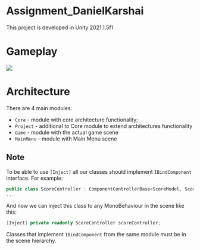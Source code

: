 # Assignment_DanielKarshai
This project is developed in Unity 2021.1.5f1

# Gameplay
![](https://i.imgur.com/jwTQo4B.gif)
# Architecture
There are 4 main modules:
- `Core` - module with core architecture functionality;
- `Project` - additional to Core module to extend architectures functionality
- `Game` - module with the actual game scene
- `MainMenu` - module with Main Menu scene

## Note
To be able to use `[Inject]` all our classes should implement `IBindComponent` interface.
For example: 
```c#
public class ScoreController : ComponentControllerBase<ScoreModel, ScoreView>, IBindComponent
...
```
And now we can inject this class to any MonoBehaviour in the scene like this:
```c#
[Inject] private readonly ScoreController scoreController;
```
Classes that implement `IBindComponent` from the same module must be in the scene hierarchy.

